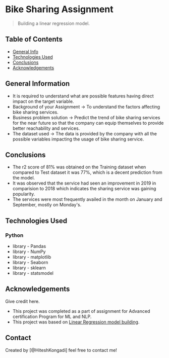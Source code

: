 # Bike Sharing Assignment
> Building a linear regression model.


## Table of Contents
* [General Info](#general-information)
* [Technologies Used](#technologies-used)
* [Conclusions](#conclusions)
* [Acknowledgements](#acknowledgements)

<!-- You can include any other section that is pertinent to your problem -->

## General Information
- It is required to understand what are possible features having direct impact on the target variable.
- Background of your Assignment -> To understand the factors affecting bike sharing services.
- Business problem solution -> Predict the trend of bike sharing services for the near future so that the company can equip themselves to provide better reachability and services.
- The dataset used -> The data is provided by the company with all the possible variables impacting the usage of bike sharing service.

<!-- You don't have to answer all the questions - just the ones relevant to your project. -->

## Conclusions
- The r2 score of 81% was obtained on the Training dataset when compared to Test dataset it was 77%, which is a decent prediction from the model.
- It was observed that the service had seen an improvement in 2019 in comparision to 2018 which indicates the sharing service was gaining popularity.
- The services were most frequently availed in the month on January and September, mostly on Monday's.


<!-- You don't have to answer all the questions - just the ones relevant to your project. -->


## Technologies Used
### Python
- library - Pandas
- library - NumPy
- library - matplotlib
- library - Seaborn
- library - sklearn
- library - statsmodel

<!-- As the libraries versions keep on changing, it is recommended to mention the version of library used in this project -->

## Acknowledgements
Give credit here.
- This project was completed as a part of assignment for Advanced certification Program for ML and NLP. 
- This project was based on [Linear Regression model building](https://learn.upgrad.com/course/1990/segment/17994/111435/336965/1752096).


## Contact
Created by [@HiteshKongadi]  feel free to contact me!


<!-- Optional -->
<!-- ## License -->
<!-- This project is open source and available under the [... License](). -->

<!-- You don't have to include all sections - just the one's relevant to your project -->
